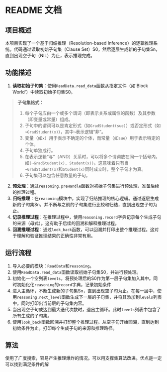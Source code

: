 # README 文档

## 项目概述

本项目实现了一个基于归结推理（Resolution-based Inference）的逻辑推理系统。代码通过读取初始子句集（Clause Set）S0，然后逐层生成新的子句集Sn，直到出现空子句（NIL）为止，表示推理完成。

## 功能描述

1. **读取初始子句集**：使用`ReadData.read_data`函数从指定文件（如'Block World'）中读取初始子句集S0。
> **子句集格式：**
>
> 1. 每个子句应由一个或多个谓词（即表示关系或属性的函数）及其参数（即变量或常量）组成。
> 2. 子句中的谓词可以是肯定形式（如`GradStudent(sue)`）或否定形式（如`¬GradStudent(x)`），其中`¬`表示逻辑“非”。
> 3. 变量（如`x`）用于表示不确定的个体，而常量（如`sue`）用于表示特定的个体。
> 4. 子句单独成行。
> 5. 在表示逻辑“与”（AND）关系时，可以将多个谓词放在同一个括号内，如`(¬GradStudent(x), Student(x))`。这意味着只有当`¬GradStudent(x)`和`Student(x)`同时成立时，整个子句才为真。
> 6. 子句集可以包含任意数量的子句。
2. **预处理**：通过`reasoning.preHandle`函数对初始子句集进行预处理，准备后续的推理过程。
3. **归结推理**：在`reasoning`模块中，实现了归结推理的核心逻辑。通过逐层生成新的子句集Sn，并不断与之前的子句集进行比较和归结，直到出现空子句为止。
4. **记录推理过程**：在推理过程中，使用`reasoning.record`字典记录每个生成子句的来源（母式）。这有助于后续的回溯和解释推理过程。
5. **回溯推理过程**：通过`look_back`函数，可以回溯并打印出整个推理过程。这对于理解和验证推理结果的正确性非常有用。

## 运行流程

1. 导入必要的模块：`ReadData`和`reasoning`。
2. 使用`ReadData.read_data`函数读取初始子句集S0，并进行预处理。
3. 初始化一个空列表`levels`，将预处理后的S0作为第一层子句集加入其中。同时初始化化`reasoning`的`record`字典，记录初始条件
4. 进入主循环，不断生成新的子句集Sn，直到出现空子句为止。在每一层中，使用`reasoning.next_level`函数生成下一层的子句集，并将其添加到`levels`列表中。同时打印出当前层的子句集内容。
5. 当出现空子句或达到最大迭代次数时，退出主循环。此时`levels`列表中包含了所有生成的子句集。
6. 使用`look_back`函数回溯并打印整个推理过程。从空子句开始回溯，直到达到初始条件为止。打印每个生成子句的来源和推理路径。

## 算法
使用了广度搜索，容易产生推理爆炸的情况。可以用支撑集算法改进。优点是一定可以找到满足条件的解